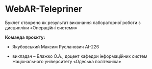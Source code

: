 # WebAR-Telepriner
Буклет створено як результат виконання лабораторної роботи з дисципліни «Операційні системи»

**Команда проєкту:**

- Якубовський Максим Русланович АІ-226

- викладач – Блажко О.А., доцент кафедри інформаційних систем Національного університету «Одеська політехніка»
